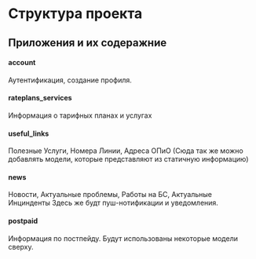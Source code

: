# Структура проекта

## Приложения и их содеражние

#### account
Аутентификация, создание профиля.  

#### rateplans_services 
Информация о тарифных планах и услугах 

#### useful_links 
Полезные Услуги, Номера Линии, Адреса ОПиО (Сюда так же можно добавлять модели, которые представляют из статичную информацию)

#### news
Новости, Актуальные проблемы, Работы на БС, Актуальные Инцинденты 
Здесь же будт пуш-нотификации и уведомления. 

#### postpaid
Информация по постпейду. Будут использованы некоторые модели сверху.


